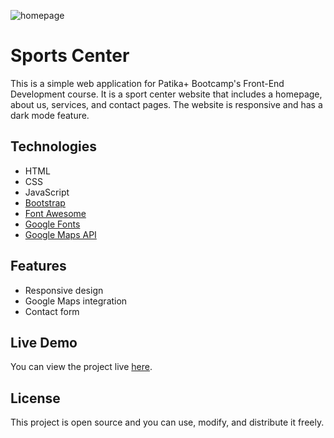 ![homepage](/static/sports.gif)

# Sports Center

This is a simple web application for Patika+ Bootcamp's Front-End Development course. It is a sport center website that includes a homepage, about us, services, and contact pages. The website is responsive and has a dark mode feature.

## Technologies

- HTML
- CSS
- JavaScript
- [Bootstrap](https://getbootstrap.com/)
- [Font Awesome](https://fontawesome.com/)
- [Google Fonts](https://fonts.google.com/)
- [Google Maps API](https://developers.google.com/maps/documentation/javascript/overview)

## Features

- Responsive design
- Google Maps integration
- Contact form

## Live Demo

You can view the project live [here](https://sport-center-e5s5i3fmx-kuraydev.vercel.app).

## License

This project is open source and you can use, modify, and distribute it freely.
